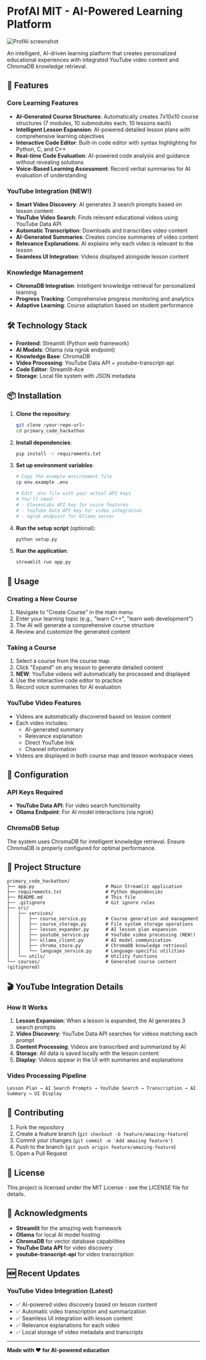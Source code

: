 # ProfAI MIT - AI-Powered Learning Platform

![ProfAI screenshot](resources_imgs/ProfAI_2.png)

An intelligent, AI-driven learning platform that creates personalized educational experiences with integrated YouTube video content and ChromaDB knowledge retrieval.

## 🚀 Features

### Core Learning Features
- **AI-Generated Course Structures**: Automatically creates 7x10x10 course structures (7 modules, 10 submodules each, 10 lessons each)
- **Intelligent Lesson Expansion**: AI-powered detailed lesson plans with comprehensive learning objectives
- **Interactive Code Editor**: Built-in code editor with syntax highlighting for Python, C, and C++
- **Real-time Code Evaluation**: AI-powered code analysis and guidance without revealing solutions
- **Voice-Based Learning Assessment**: Record verbal summaries for AI evaluation of understanding

### YouTube Integration (NEW!)
- **Smart Video Discovery**: AI generates 3 search prompts based on lesson content
- **YouTube Video Search**: Finds relevant educational videos using YouTube Data API
- **Automatic Transcription**: Downloads and transcribes video content
- **AI-Generated Summaries**: Creates concise summaries of video content
- **Relevance Explanations**: AI explains why each video is relevant to the lesson
- **Seamless UI Integration**: Videos displayed alongside lesson content

### Knowledge Management
- **ChromaDB Integration**: Intelligent knowledge retrieval for personalized learning
- **Progress Tracking**: Comprehensive progress monitoring and analytics
- **Adaptive Learning**: Course adaptation based on student performance

## 🛠️ Technology Stack

- **Frontend**: Streamlit (Python web framework)
- **AI Models**: Ollama (via ngrok endpoint)
- **Knowledge Base**: ChromaDB
- **Video Processing**: YouTube Data API + youtube-transcript-api
- **Code Editor**: Streamlit-Ace
- **Storage**: Local file system with JSON metadata

## 📦 Installation

1. **Clone the repository**:
   ```bash
   git clone <your-repo-url>
   cd primary_code_hackathon
   ```

2. **Install dependencies**:
   ```bash
   pip install -r requirements.txt
   ```

3. **Set up environment variables**:
   ```bash
   # Copy the example environment file
   cp env.example .env
   
   # Edit .env file with your actual API keys
   # You'll need:
   # - ElevenLabs API key for voice features
   # - YouTube Data API key for video integration
   # - ngrok endpoint for Ollama server
   ```

4. **Run the setup script** (optional):
   ```bash
   python setup.py
   ```

5. **Run the application**:
   ```bash
   streamlit run app.py
   ```

## 🎯 Usage

### Creating a New Course
1. Navigate to "Create Course" in the main menu
2. Enter your learning topic (e.g., "learn C++", "learn web development")
3. The AI will generate a comprehensive course structure
4. Review and customize the generated content

### Taking a Course
1. Select a course from the course map
2. Click "Expand" on any lesson to generate detailed content
3. **NEW**: YouTube videos will automatically be processed and displayed
4. Use the interactive code editor to practice
5. Record voice summaries for AI evaluation

### YouTube Video Features
- Videos are automatically discovered based on lesson content
- Each video includes:
  - AI-generated summary
  - Relevance explanation
  - Direct YouTube link
  - Channel information
- Videos are displayed in both course map and lesson workspace views

## 🔧 Configuration

### API Keys Required
- **YouTube Data API**: For video search functionality
- **Ollama Endpoint**: For AI model interactions (via ngrok)

### ChromaDB Setup
The system uses ChromaDB for intelligent knowledge retrieval. Ensure ChromaDB is properly configured for optimal performance.

## 📁 Project Structure

```
primary_code_hackathon/
├── app.py                          # Main Streamlit application
├── requirements.txt                # Python dependencies
├── README.md                       # This file
├── .gitignore                      # Git ignore rules
├── src/
│   ├── services/
│   │   ├── course_service.py       # Course generation and management
│   │   ├── course_storage.py       # File system storage operations
│   │   ├── lesson_expander.py      # AI lesson plan expansion
│   │   ├── youtube_service.py      # YouTube video processing (NEW!)
│   │   ├── ollama_client.py        # AI model communication
│   │   ├── chroma_store.py         # ChromaDB knowledge retrieval
│   │   └── language_service.py     # Language-specific utilities
│   └── utils/                      # Utility functions
└── courses/                        # Generated course content (gitignored)
```

## 🎬 YouTube Integration Details

### How It Works
1. **Lesson Expansion**: When a lesson is expanded, the AI generates 3 search prompts
2. **Video Discovery**: YouTube Data API searches for videos matching each prompt
3. **Content Processing**: Videos are transcribed and summarized by AI
4. **Storage**: All data is saved locally with the lesson content
5. **Display**: Videos appear in the UI with summaries and explanations

### Video Processing Pipeline
```
Lesson Plan → AI Search Prompts → YouTube Search → Transcription → AI Summary → UI Display
```

## 🤝 Contributing

1. Fork the repository
2. Create a feature branch (`git checkout -b feature/amazing-feature`)
3. Commit your changes (`git commit -m 'Add amazing feature'`)
4. Push to the branch (`git push origin feature/amazing-feature`)
5. Open a Pull Request

## 📝 License

This project is licensed under the MIT License - see the LICENSE file for details.

## 🙏 Acknowledgments

- **Streamlit** for the amazing web framework
- **Ollama** for local AI model hosting
- **ChromaDB** for vector database capabilities
- **YouTube Data API** for video discovery
- **youtube-transcript-api** for video transcription

## 🆕 Recent Updates

### YouTube Video Integration (Latest)
- ✅ AI-powered video discovery based on lesson content
- ✅ Automatic video transcription and summarization
- ✅ Seamless UI integration with lesson content
- ✅ Relevance explanations for each video
- ✅ Local storage of video metadata and transcripts

---

**Made with ❤️ for AI-powered education**


